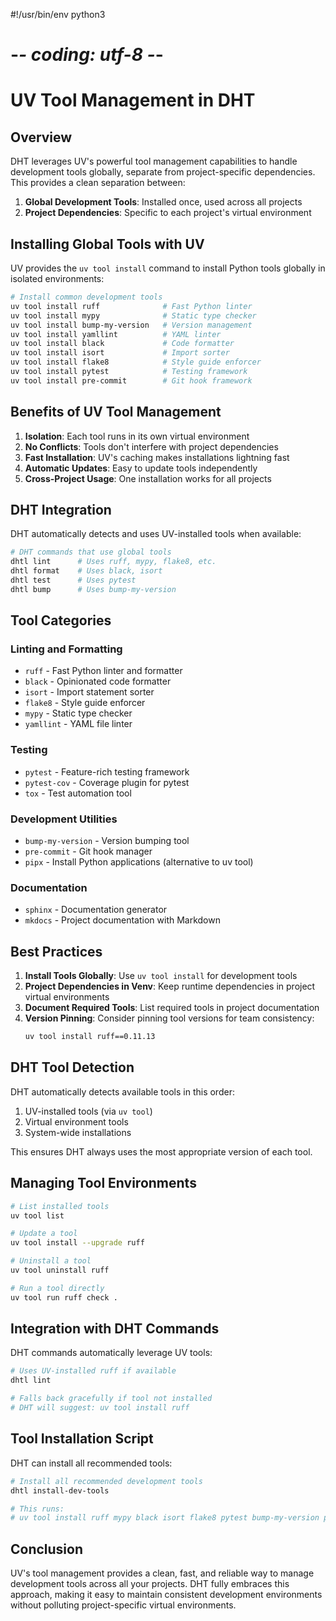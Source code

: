 #!/usr/bin/env python3
# -*- coding: utf-8 -*-

# UV Tool Management in DHT

## Overview

DHT leverages UV's powerful tool management capabilities to handle development tools globally, separate from project-specific dependencies. This provides a clean separation between:

1. **Global Development Tools**: Installed once, used across all projects
2. **Project Dependencies**: Specific to each project's virtual environment

## Installing Global Tools with UV

UV provides the `uv tool install` command to install Python tools globally in isolated environments:

```bash
# Install common development tools
uv tool install ruff              # Fast Python linter
uv tool install mypy              # Static type checker
uv tool install bump-my-version   # Version management
uv tool install yamllint          # YAML linter
uv tool install black             # Code formatter
uv tool install isort             # Import sorter
uv tool install flake8            # Style guide enforcer
uv tool install pytest            # Testing framework
uv tool install pre-commit        # Git hook framework
```

## Benefits of UV Tool Management

1. **Isolation**: Each tool runs in its own virtual environment
2. **No Conflicts**: Tools don't interfere with project dependencies
3. **Fast Installation**: UV's caching makes installations lightning fast
4. **Automatic Updates**: Easy to update tools independently
5. **Cross-Project Usage**: One installation works for all projects

## DHT Integration

DHT automatically detects and uses UV-installed tools when available:

```bash
# DHT commands that use global tools
dhtl lint      # Uses ruff, mypy, flake8, etc.
dhtl format    # Uses black, isort
dhtl test      # Uses pytest
dhtl bump      # Uses bump-my-version
```

## Tool Categories

### Linting and Formatting
- `ruff` - Fast Python linter and formatter
- `black` - Opinionated code formatter
- `isort` - Import statement sorter
- `flake8` - Style guide enforcer
- `mypy` - Static type checker
- `yamllint` - YAML file linter

### Testing
- `pytest` - Feature-rich testing framework
- `pytest-cov` - Coverage plugin for pytest
- `tox` - Test automation tool

### Development Utilities
- `bump-my-version` - Version bumping tool
- `pre-commit` - Git hook manager
- `pipx` - Install Python applications (alternative to uv tool)

### Documentation
- `sphinx` - Documentation generator
- `mkdocs` - Project documentation with Markdown

## Best Practices

1. **Install Tools Globally**: Use `uv tool install` for development tools
2. **Project Dependencies in Venv**: Keep runtime dependencies in project virtual environments
3. **Document Required Tools**: List required tools in project documentation
4. **Version Pinning**: Consider pinning tool versions for team consistency:
   ```bash
   uv tool install ruff==0.11.13
   ```

## DHT Tool Detection

DHT automatically detects available tools in this order:
1. UV-installed tools (via `uv tool`)
2. Virtual environment tools
3. System-wide installations

This ensures DHT always uses the most appropriate version of each tool.

## Managing Tool Environments

```bash
# List installed tools
uv tool list

# Update a tool
uv tool install --upgrade ruff

# Uninstall a tool
uv tool uninstall ruff

# Run a tool directly
uv tool run ruff check .
```

## Integration with DHT Commands

DHT commands automatically leverage UV tools:

```bash
# Uses UV-installed ruff if available
dhtl lint

# Falls back gracefully if tool not installed
# DHT will suggest: uv tool install ruff
```

## Tool Installation Script

DHT can install all recommended tools:

```bash
# Install all recommended development tools
dhtl install-dev-tools

# This runs:
# uv tool install ruff mypy black isort flake8 pytest bump-my-version pre-commit yamllint
```

## Conclusion

UV's tool management provides a clean, fast, and reliable way to manage development tools across all your projects. DHT fully embraces this approach, making it easy to maintain consistent development environments without polluting project-specific virtual environments.